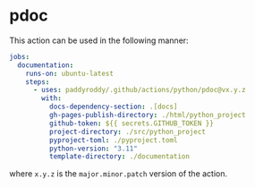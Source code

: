 # pdoc

This action can be used in the following manner:

```yaml
jobs:
  documentation:
    runs-on: ubuntu-latest
    steps:
      - uses: paddyroddy/.github/actions/python/pdoc@vx.y.z
        with:
          docs-dependency-section: .[docs]
          gh-pages-publish-directory: ./html/python_project
          github-token: ${{ secrets.GITHUB_TOKEN }}
          project-directory: ./src/python_project
          pyproject-toml: ./pyproject.toml
          python-version: "3.11"
          template-directory: ./documentation
```

where `x.y.z` is the `major.minor.patch` version of the action.
